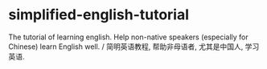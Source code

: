 # simplified-english-tutorial
The tutorial of learning english. Help non-native speakers (especially for Chinese) learn English well. / 简明英语教程, 帮助非母语者, 尤其是中国人, 学习英语.
